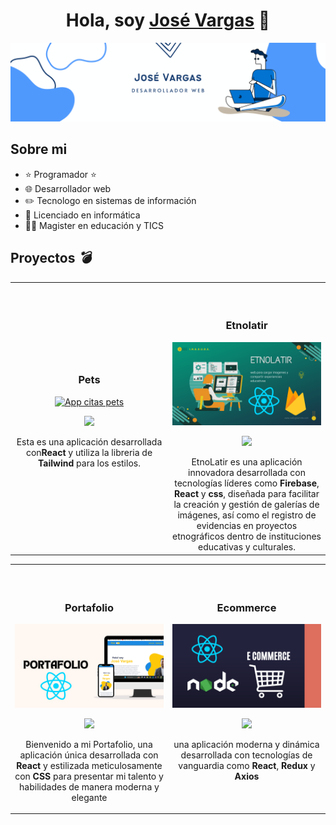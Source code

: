 <div align="center">
<h1 align="center">Hola, soy <a href="https://josevargasportafolio.netlify.app/">José Vargas</a> 👋</h1>
</div>
<img src="./img//bannergithub.png">

## Sobre mi

- ⭐ Programador ⭐
- 🌐 Desarrollador web
- ✏️ Tecnologo en sistemas de información
- 📗 Licenciado en informática
- 🧑‍🏫 Magister en educación y TICS
  <br>

## Proyectos _💣_

<table>
<tr>
<td width="50%">
<h3 align="center">Pets</h3>
<div align="center">
<a href="https://github.com/Josevargas1289/AppCitas.git" target="_blank"><img src="./img/1.png" width="400" alt="App citas pets"></a>
<p>
<a href="https://github.com/Josevargas1289/AppCitas.git" target="_blank">
<img src="https://img.shields.io/badge/C%C3%93DIGO-80ffaa?style=for-the-badge&logo=github&logoColor=black">
</a>
</a>
</p>
<p>Esta es una aplicación desarrollada con<strong>React</strong> y utiliza la libreria de <strong>Tailwind</strong> para los estilos.</p>

</div>
                                                                                      
</td>

<td width="50%">
               <br>
               <br>

<h3 align="center">Etnolatir</h3>
<div align="center">                                       
<a href="https://github.com/Josevargas1289/Etnolatir.git" target="_blank"><img src="./img//2.png" width="400" alt="EtnoLatir"></a>
<br>
<p>
<a href="https://github.com/Josevargas1289/Etnolatir.git" target="_blank">
<img src="https://img.shields.io/badge/C%C3%93DIGO-80ffaa?style=for-the-badge&logo=github&logoColor=black">
</a>
<a href="https://github.com/Josevargas1289/Etnolatir.git">

</a>
</p>
EtnoLatir es una aplicación innovadora desarrollada con tecnologías líderes como <strong>Firebase</strong>, <strong>React</strong> y <strong>css</strong>, diseñada para facilitar la creación y gestión de galerías de imágenes, así como el registro de evidencias en proyectos etnográficos dentro de instituciones educativas y culturales.
</div>                                                             
</table>                                                                                 
</div>
<table>
<tr>
<td width="50%">
<br>
<br>
<h3 align="center">Portafolio</h3>
<div align="center">
<a href="https://github.com/Josevargas1289/Portafolio-react.git" target="_blank"><img src="./img/4.png" width="400" alt="App citas pets"></a>
<p>
<a href="https://github.com/Josevargas1289/Portafolio-react.git" target="_blank">
<img src="https://img.shields.io/badge/C%C3%93DIGO-80ffaa?style=for-the-badge&logo=github&logoColor=black">
</a>
</p>
<p>Bienvenido a mi Portafolio, una aplicación única desarrollada con <strong>React</strong> y estilizada meticulosamente con <strong>CSS</strong> para presentar mi talento y habilidades de manera moderna y elegante</p>

</div>
                                                                                      
</td>

<td width="50%">
<h3 align="center">Ecommerce</h3>
<div align="center">                                       
<a href="https://github.com/Josevargas1289/eCommerce_API.git" target="_blank"><img src="./img/3.png" width="400" alt="EtnoLatir"></a>

<p>
<a href="https://github.com/Josevargas1289/eCommerce_API.git" target="_blank">
<img src="https://img.shields.io/badge/C%C3%93DIGO-80ffaa?style=for-the-badge&logo=github&logoColor=black">
</a>
<a href="https://github.com/Josevargas1289/eCommerce_API.git">

</a>
</p>
<p>una aplicación moderna y dinámica desarrollada con tecnologías de vanguardia como <strong>React</strong>, <strong>Redux</strong> y <strong>Axios</strong></p>
</div>                                                             
</table>                                                                                 
</div>
<br>

